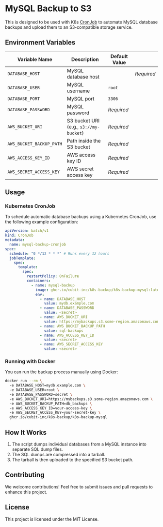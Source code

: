 # MySQL Backup to S3

This is designed to be used with K8s [CronJob](https://kubernetes.io/docs/concepts/workloads/controllers/cron-jobs/) to automate MySQL database backups and upload them to an S3-compatible storage service.

## Environment Variables

| Variable Name            | Description                            | Default Value |            |
| ------------------------ | -------------------------------------- | ------------- | ---------- |
| `DATABASE_HOST`          | MySQL database host                    |               | *Required* |
| `DATABASE_USER`          | MySQL username                         | `root`        |            |
| `DATABASE_PORT`          | MySQL port                             | `3306`        |            |
| `DATABASE_PASSWORD`      | MySQL password                         | *Required*    |            |
| `AWS_BUCKET_URI`         | S3 bucket URI (e.g., `s3://my-bucket`) | *Required*    |            |
| `AWS_BUCKET_BACKUP_PATH` | Path inside the S3 bucket              | *Required*    |            |
| `AWS_ACCESS_KEY_ID`      | AWS access key ID                      | *Required*    |            |
| `AWS_SECRET_ACCESS_KEY`  | AWS secret access key                  | *Required*    |            |

## Usage

### Kubernetes CronJob

To schedule automatic database backups using a Kubernetes CronJob, use the following example configuration:

```yaml
apiVersion: batch/v1
kind: CronJob
metadata:
  name: mysql-backup-cronjob
spec:
  schedule: "0 */12 * * *" # Runs every 12 hours
  jobTemplate:
    spec:
      template:
        spec:
          restartPolicy: OnFailure
          containers:
            - name: mysql-backup
              image: ghcr.io/cubit-inc/k8s-backup/k8s-backup-mysql:latest
              env:
                - name: DATABASE_HOST
                  value: mydb.example.com
                - name: DATABASE_PASSWORD
                  value: <secret>
                - name: AWS_BUCKET_URI
                  value: https://mybackups.s3.some-region.amazonaws.com
                - name: AWS_BUCKET_BACKUP_PATH
                  value: sql-backups
                - name: AWS_ACCESS_KEY_ID
                  value: <secret>
                - name: AWS_SECRET_ACCESS_KEY
                  value: <secret>
```

### Running with Docker

You can run the backup process manually using Docker:

```sh
docker run --rm \  
  -e DATABASE_HOST=mydb.example.com \  
  -e DATABASE_USER=root \  
  -e DATABASE_PASSWORD=secret \  
  -e AWS_BUCKET_URI=https://mybackups.s3.some-region.amazonaws.com \  
  -e AWS_BUCKET_BACKUP_PATH=db_backups \  
  -e AWS_ACCESS_KEY_ID=your-access-key \  
  -e AWS_SECRET_ACCESS_KEY=your-secret-key \  
  ghcr.io/cubit-inc/k8s-backup/k8s-backup-mysql
```

## How It Works

1. The script dumps individual databases from a MySQL instance into separate SQL dump files.
2. The SQL dumps are compressed into a tarball.
3. The tarball is then uploaded to the specified S3 bucket path.

## Contributing

We welcome contributions! Feel free to submit issues and pull requests to enhance this project.

## License

This project is licensed under the MIT License.


